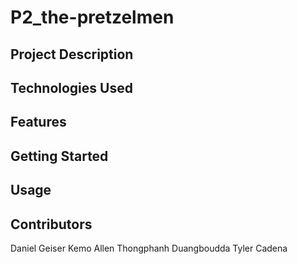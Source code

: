 # P2_the-pretzelmen
## Project Description

## Technologies Used

## Features

## Getting Started

## Usage

## Contributors
Daniel Geiser
Kemo Allen
Thongphanh Duangboudda
Tyler Cadena
